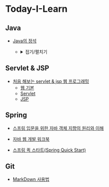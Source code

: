 # Today-I-Learn

## Java
<ul><li><a href="https://github.com/siwoo1627/Today-I-Learn/tree/main/Java/Java%EC%9D%98%20%EC%A0%95%EC%84%9D">Java의 정석</a></li>
<ul><li><details><summary>접기/펼치기</summary>
	<ul><li><a href="https://github.com/siwoo1627/Today-I-Learn/blob/main/Java/Java%EC%9D%98%20%EC%A0%95%EC%84%9D/Basic.md">Basic</a></li>
		<li><a href="https://github.com/siwoo1627/Today-I-Learn/blob/main/Java/Java%EC%9D%98%20%EC%A0%95%EC%84%9D/%EA%B0%9D%EC%B2%B4%20%EC%A7%80%ED%96%A5(Object-oriented%20Programming).md">객체 지향(Object-oriented Programming)</a></li>
		<li><a href="https://github.com/siwoo1627/Today-I-Learn/blob/main/Java/Java%EC%9D%98%20%EC%A0%95%EC%84%9D/%EC%98%88%EC%99%B8%EC%B2%98%EB%A6%AC%20(Exception%20handleing).md">예외처리 (Exception handleing)</a></li>
		<li><a href="https://github.com/siwoo1627/Today-I-Learn/blob/main/Java/Java%EC%9D%98%20%EC%A0%95%EC%84%9D/java.lang%ED%8C%A8%ED%82%A4%EC%A7%80%EC%99%80%20%EC%9C%A0%EC%9A%A9%ED%95%9C%20%ED%81%B4%EB%9E%98%EC%8A%A4.md">java.lang패키지와 유용한 클래스</a></li>
		<li><a href="https://github.com/siwoo1627/Today-I-Learn/blob/main/Java/Java%EC%9D%98%20%EC%A0%95%EC%84%9D/%EC%BB%AC%EB%A0%89%EC%85%98%20%ED%94%84%EB%A0%88%EC%9E%84%EC%9B%8D.md">컬렉션 프레임웍</a></li>
		<li><a href="https://github.com/siwoo1627/Today-I-Learn/blob/main/Java/Java%EC%9D%98%20%EC%A0%95%EC%84%9D/%EC%A7%80%EB%84%A4%EB%A6%AD%EC%8A%A4%2C%20%EC%97%B4%EA%B1%B0%ED%98%95%2C%20%EC%95%A0%EB%84%88%ED%85%8C%EC%9D%B4%EC%85%98.md">지네릭스, 열거형, 애너테이션</a></li>
		<li><a href="https://github.com/siwoo1627/Today-I-Learn/blob/main/Java/Java%EC%9D%98%20%EC%A0%95%EC%84%9D/%EC%93%B0%EB%A0%88%EB%93%9C.md">쓰레드</a></li>
		<li><a href="https://github.com/siwoo1627/Today-I-Learn/blob/main/Java/Java%EC%9D%98%20%EC%A0%95%EC%84%9D/%EB%9E%8C%EB%8B%A4%EC%99%80%20%EC%8A%A4%ED%8A%B8%EB%A6%BC(Lambda%20%26%20stream).md">람다와 스트림(Lambda & stream)</a></li>
		<li><a href="https://github.com/siwoo1627/Today-I-Learn/blob/main/Java/Java%EC%9D%98%20%EC%A0%95%EC%84%9D/%EB%84%A4%ED%8A%B8%EC%9B%8C%ED%82%B9.md">네트워킹</a></li></ul>
</details></li></ul>
</ul>


## Servlet & JSP
- [처음 해보는 servlet & jsp 웹 프로그래밍](https://github.com/siwoo1627/Today-I-Learn/tree/main/Servlet%20%26%20JSP/%EC%B2%98%EC%9D%8C%20%ED%95%B4%EB%B3%B4%EB%8A%94%20servlet%20%26%20jsp%20%EC%9B%B9%20%ED%94%84%EB%A1%9C%EA%B7%B8%EB%9E%98%EB%B0%8D)
  - [웹 기본](https://github.com/siwoo1627/Today-I-Learn/blob/main/Servlet%20%26%20JSP/%EC%B2%98%EC%9D%8C%20%ED%95%B4%EB%B3%B4%EB%8A%94%20servlet%20%26%20jsp%20%EC%9B%B9%20%ED%94%84%EB%A1%9C%EA%B7%B8%EB%9E%98%EB%B0%8D/%EC%9B%B9%20%EA%B8%B0%EB%B3%B8.md)
  - [Servlet](https://github.com/siwoo1627/Today-I-Learn/blob/main/Servlet%20%26%20JSP/%EC%B2%98%EC%9D%8C%20%ED%95%B4%EB%B3%B4%EB%8A%94%20servlet%20%26%20jsp%20%EC%9B%B9%20%ED%94%84%EB%A1%9C%EA%B7%B8%EB%9E%98%EB%B0%8D/Servlet.md)
  - [JSP](https://github.com/siwoo1627/Today-I-Learn/blob/main/Servlet%20%26%20JSP/%EC%B2%98%EC%9D%8C%20%ED%95%B4%EB%B3%B4%EB%8A%94%20servlet%20%26%20jsp%20%EC%9B%B9%20%ED%94%84%EB%A1%9C%EA%B7%B8%EB%9E%98%EB%B0%8D/JSP.md)

## Spring

* [스프링 입문을 위한 자바 객체 지향의 원리와 이해](https://github.com/siwoo1627/Today-I-Learn/blob/main/Spring/%EC%8A%A4%ED%94%84%EB%A7%81%20%EC%9E%85%EB%AC%B8%EC%9D%84%20%EC%9C%84%ED%95%9C%20%EC%9E%90%EB%B0%94%20%EA%B0%9D%EC%B2%B4%20%EC%A7%80%ED%96%A5%EC%9D%98%20%EC%9B%90%EB%A6%AC%EC%99%80%20%EC%9D%B4%ED%95%B4.md)

* [자바 웹 개발 워크북](https://github.com/siwoo1627/Today-I-Learn/blob/main/Spring/%EC%9E%90%EB%B0%94%20%EC%9B%B9%20%EA%B0%9C%EB%B0%9C%20%EC%9B%8C%ED%81%AC%EB%B6%81.md)

* [스프링 퀵 스타트(Spring Quick Start)](https://github.com/siwoo1627/Today-I-Learn/blob/main/Spring/%EC%8A%A4%ED%94%84%EB%A7%81%20%ED%80%B5%20%EC%8A%A4%ED%83%80%ED%8A%B8.md)

## Git
- [MarkDown 사용법](https://github.com/siwoo1627/Today-I-Learn/blob/main/Git/%EB%A7%88%ED%81%AC%EB%8B%A4%EC%9A%B4%20%EC%82%AC%EC%9A%A9%EB%B2%95%20%EC%A0%95%EB%A6%AC.md)
